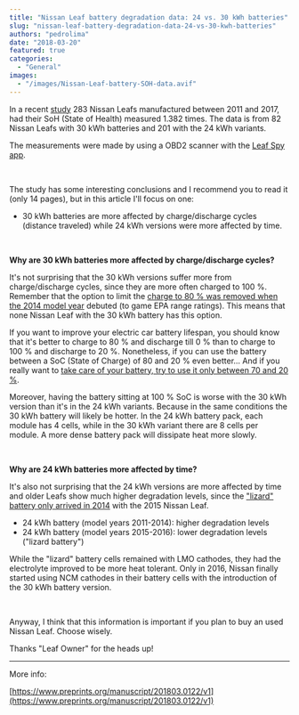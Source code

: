 ```yaml
---
title: "Nissan Leaf battery degradation data: 24 vs. 30 kWh batteries"
slug: "nissan-leaf-battery-degradation-data-24-vs-30-kwh-batteries"
authors: "pedrolima"
date: "2018-03-20"
featured: true
categories:
  - "General"
images:
  - "/images/Nissan-Leaf-battery-SOH-data.avif"
---
```


In a recent [study](https://www.preprints.org/manuscript/201803.0122/v1) 283 Nissan Leafs manufactured between 2011 and 2017, had their SoH (State of Health) measured 1.382 times. The data is from 82 Nissan Leafs with 30 kWh batteries and 201 with the 24 kWh variants.

The measurements were made by using a OBD2 scanner with the [Leaf Spy app](https://play.google.com/store/apps/details?id=com.Turbo3.Leaf_Spy_Pro).

 

The study has some interesting conclusions and I recommend you to read it (only 14 pages), but in this article I'll focus on one:

- 30 kWh batteries are more affected by charge/discharge cycles (distance traveled) while 24 kWh versions were more affected by time.

 

**Why are 30 kWh batteries more affected by charge/discharge cycles?**

It's not surprising that the 30 kWh versions suffer more from charge/discharge cycles, since they are more often charged to 100 %. Remember that the option to limit the [charge to 80 % was removed when the 2014 model year](http://www.mynissanleaf.com/viewtopic.php?t=15526) debuted (to game EPA range ratings). This means that none Nissan Leaf with the 30 kWh battery has this option.

If you want to improve your electric car battery lifespan, you should know that it's better to charge to 80 % and discharge till 0 % than to charge to 100 % and discharge to 20 %. Nonetheless, if you can use the battery between a SoC (State of Charge) of 80 and 20 % even better... And if you really want to [take care of your battery, try to use it only between 70 and 20 %](/2018/04/27/battery-charging-full-versus-partial/).

Moreover, having the battery sitting at 100 % SoC is worse with the 30 kWh version than it's in the 24 kWh variants. Because in the same conditions the 30 kWh battery will likely be hotter. In the 24 kWh battery pack, each module has 4 cells, while in the 30 kWh variant there are 8 cells per module. A more dense battery pack will dissipate heat more slowly.

 

**Why are 24 kWh batteries more affected by time?**

It's also not surprising that the 24 kWh versions are more affected by time and older Leafs show much higher degradation levels, since the ["lizard" battery only arrived in 2014](https://insideevs.com/breaking-nissan-prices-leaf-battery-replacement-5499-new-packs-heat-durable/) with the 2015 Nissan Leaf.

- 24 kWh battery (model years 2011-2014): higher degradation levels
- 24 kWh battery (model years 2015-2016): lower degradation levels ("lizard battery")

While the "lizard" battery cells remained with LMO cathodes, they had the electrolyte improved to be more heat tolerant. Only in 2016, Nissan finally started using NCM cathodes in their battery cells with the introduction of the 30 kWh battery version.

 

Anyway, I think that this information is important if you plan to buy an used Nissan Leaf. Choose wisely.

Thanks "Leaf Owner" for the heads up!

---

More info:

[https://www.preprints.org/manuscript/201803.0122/v1](https://www.preprints.org/manuscript/201803.0122/v1)
